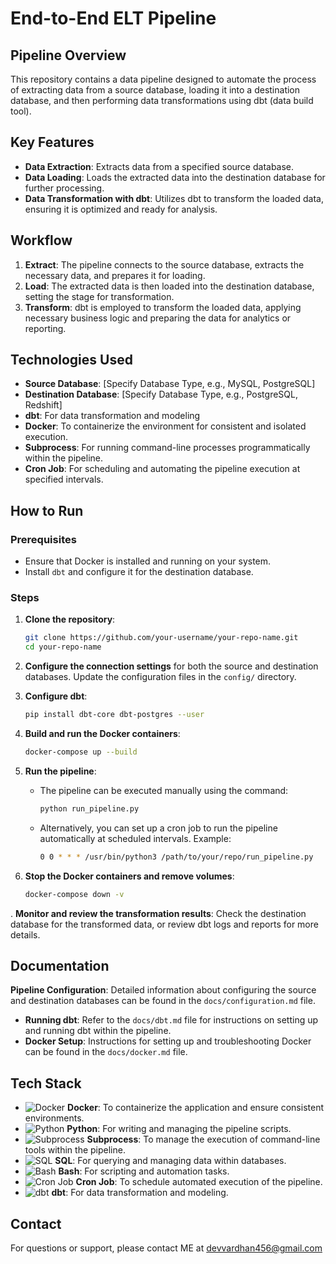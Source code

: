 # End-to-End ELT Pipeline

## Pipeline Overview

This repository contains a data pipeline designed to automate the process of extracting data from a source database, loading it into a destination database, and then performing data transformations using dbt (data build tool).

## Key Features

- **Data Extraction**: Extracts data from a specified source database.
- **Data Loading**: Loads the extracted data into the destination database for further processing.
- **Data Transformation with dbt**: Utilizes dbt to transform the loaded data, ensuring it is optimized and ready for analysis.

## Workflow

1. **Extract**: The pipeline connects to the source database, extracts the necessary data, and prepares it for loading.
2. **Load**: The extracted data is then loaded into the destination database, setting the stage for transformation.
3. **Transform**: dbt is employed to transform the loaded data, applying necessary business logic and preparing the data for analytics or reporting.

## Technologies Used

- **Source Database**: [Specify Database Type, e.g., MySQL, PostgreSQL]
- **Destination Database**: [Specify Database Type, e.g., PostgreSQL, Redshift]
- **dbt**: For data transformation and modeling
- **Docker**: To containerize the environment for consistent and isolated execution.
- **Subprocess**: For running command-line processes programmatically within the pipeline.
- **Cron Job**: For scheduling and automating the pipeline execution at specified intervals.

## How to Run

### Prerequisites

- Ensure that Docker is installed and running on your system.
- Install `dbt` and configure it for the destination database.

### Steps

1. **Clone the repository**:
    ```bash
    git clone https://github.com/your-username/your-repo-name.git
    cd your-repo-name
    ```

2. **Configure the connection settings** for both the source and destination databases. Update the configuration files in the `config/` directory.

3. **Configure dbt**:
    ```bash
    pip install dbt-core dbt-postgres --user

4. **Build and run the Docker containers**:
    ```bash
    docker-compose up --build
    ```

5. **Run the pipeline**:
    - The pipeline can be executed manually using the command:
      ```bash
      python run_pipeline.py
      ```
    - Alternatively, you can set up a cron job to run the pipeline automatically at scheduled intervals. Example:
      ```bash
      0 0 * * * /usr/bin/python3 /path/to/your/repo/run_pipeline.py
      ```

6. **Stop the Docker containers and remove volumes**:
    ```bash
    docker-compose down -v
    ```

. **Monitor and review the transformation results**: Check the destination database for the transformed data, or review dbt logs and reports for more details.

## Documentation

 **Pipeline Configuration**: Detailed information about configuring the source and destination databases can be found in the `docs/configuration.md` file.
- **Running dbt**: Refer to the `docs/dbt.md` file for instructions on setting up and running dbt within the pipeline.
- **Docker Setup**: Instructions for setting up and troubleshooting Docker can be found in the `docs/docker.md` file.

## Tech Stack

- ![Docker](https://img.shields.io/badge/-Docker-2496ED?logo=docker&logoColor=white&style=flat-square) **Docker**: To containerize the application and ensure consistent environments.
- ![Python](https://img.shields.io/badge/-Python-3776AB?logo=python&logoColor=white&style=flat-square) **Python**: For writing and managing the pipeline scripts.
- ![Subprocess](https://img.shields.io/badge/-Subprocess-4EAA25?logo=python&logoColor=white&style=flat-square) **Subprocess**: To manage the execution of command-line tools within the pipeline.
- ![SQL](https://img.shields.io/badge/-SQL-003B57?logo=postgresql&logoColor=white&style=flat-square) **SQL**: For querying and managing data within databases.
- ![Bash](https://img.shields.io/badge/-Bash-4EAA25?logo=gnu-bash&logoColor=white&style=flat-square) **Bash**: For scripting and automation tasks.
- ![Cron Job](https://img.shields.io/badge/-Cron_Job-002F56?logo=linux&logoColor=white&style=flat-square) **Cron Job**: To schedule automated execution of the pipeline.
- ![dbt](https://img.shields.io/badge/-dbt-FC4422?logo=dbt&logoColor=white&style=flat-square) **dbt**: For data transformation and modeling.



## Contact

For questions or support, please contact ME at devvardhan456@gmail.com
